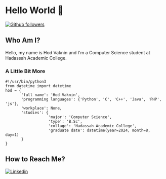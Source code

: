 # Hello World 👋 #
[![Github followers](https://img.shields.io/github/followers/hodvak?style=social&label=Follow)](https://github.com/hodvak?tab=followers)

## Who Am I? ##
Hello, my name is Hod Vaknin and I'm a Computer Science student at Hadassah Academic College.

### A Little Bit More ###
```python3
#!/usr/bin/python3
from datetime import datetime
hod = {
       'full name': 'Hod Vaknin',
       'programming languages': {'Python', 'C', 'C++', 'Java', 'PHP', 'js'},
       'workplace': None,
       'studies': {
                   'major': 'Computer Science',
                   'type': 'B.Sc',
                   'collage': 'Hadassah Academic College',
                   'graduate date': datetime(year=2024, month=8, day=1)                  
       }
}
```

##  How to Reach Me? ## 
[![Linkedin](https://img.shields.io/badge/LinkedIn-0077B5?style=for-the-badge&logo=linkedin&logoColor=white)](https://www.linkedin.com/in/hod-vaknin/)


<!--
**hodvak/hodvak** is a ✨ _special_ ✨ repository because its `README.md` (this file) appears on your GitHub profile.

Here are some ideas to get you started:

- 🔭 I’m currently working on ...
- 🌱 I’m currently learning ...
- 👯 I’m looking to collaborate on ...
- 🤔 I’m looking for help with ...
- 💬 Ask me about ...
- 📫 How to reach me: ...
- 😄 Pronouns: ...
- ⚡ Fun fact: ...
-->
